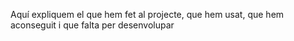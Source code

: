 Aquí expliquem el que hem fet al projecte, que hem usat, que hem aconseguit i que falta per desenvolupar
